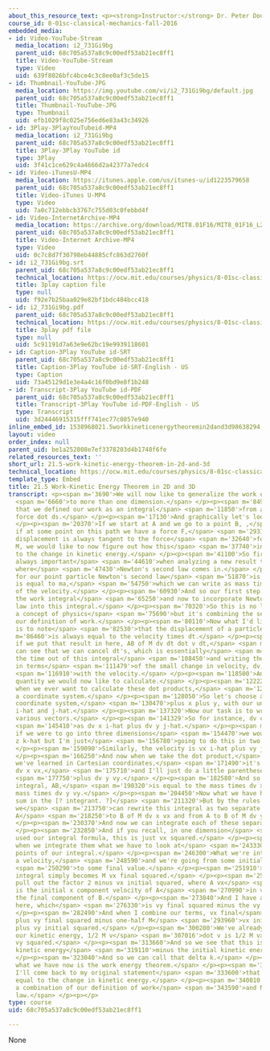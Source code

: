 ```yaml
---
about_this_resource_text: <p><strong>Instructor:</strong> Dr. Peter Dourmashkin</p>
course_id: 8-01sc-classical-mechanics-fall-2016
embedded_media:
- id: Video-YouTube-Stream
  media_location: i2_731Gi9bg
  parent_uid: 68c705a537a8c9c00edf53ab21ec8ff1
  title: Video-YouTube-Stream
  type: Video
  uid: 639f8026bfc4bce4c3c8ee0af3c5de15
- id: Thumbnail-YouTube-JPG
  media_location: https://img.youtube.com/vi/i2_731Gi9bg/default.jpg
  parent_uid: 68c705a537a8c9c00edf53ab21ec8ff1
  title: Thumbnail-YouTube-JPG
  type: Thumbnail
  uid: efb1029f8c025e756ed6e83a43c34926
- id: 3Play-3PlayYouTubeid-MP4
  media_location: i2_731Gi9bg
  parent_uid: 68c705a537a8c9c00edf53ab21ec8ff1
  title: 3Play-3Play YouTube id
  type: 3Play
  uid: 3f41c1ce629c4a4666d2a42377a7edc4
- id: Video-iTunesU-MP4
  media_location: https://itunes.apple.com/us/itunes-u/id1223579658
  parent_uid: 68c705a537a8c9c00edf53ab21ec8ff1
  title: Video-iTunes U-MP4
  type: Video
  uid: 7a0c712ebbcb3767c755d03c0febbd4f
- id: Video-InternetArchive-MP4
  media_location: https://archive.org/download/MIT8.01F16/MIT8_01F16_L21v05_360p.mp4
  parent_uid: 68c705a537a8c9c00edf53ab21ec8ff1
  title: Video-Internet Archive-MP4
  type: Video
  uid: 0c7c8d7f30798eb44885cfc863d2760f
- id: i2_731Gi9bg.srt
  parent_uid: 68c705a537a8c9c00edf53ab21ec8ff1
  technical_location: https://ocw.mit.edu/courses/physics/8-01sc-classical-mechanics-fall-2016/week-7-kinetic-energy-and-work/21.5-work-kinetic-energy-theorem-in-2d-and-3d/21.5-work-kinetic-energy-theorem-in-2d-and-3d/i2_731Gi9bg.srt
  title: 3play caption file
  type: null
  uid: f92e7b25baa029e82bf1bdc484bcc418
- id: i2_731Gi9bg.pdf
  parent_uid: 68c705a537a8c9c00edf53ab21ec8ff1
  technical_location: https://ocw.mit.edu/courses/physics/8-01sc-classical-mechanics-fall-2016/week-7-kinetic-energy-and-work/21.5-work-kinetic-energy-theorem-in-2d-and-3d/21.5-work-kinetic-energy-theorem-in-2d-and-3d/i2_731Gi9bg.pdf
  title: 3play pdf file
  type: null
  uid: 5c91191d7a63e9e62bc19e9939118601
- id: Caption-3Play YouTube id-SRT
  parent_uid: 68c705a537a8c9c00edf53ab21ec8ff1
  title: Caption-3Play YouTube id-SRT-English - US
  type: Caption
  uid: 73a45129d1e3e4a4c16f0bd9e8f1b248
- id: Transcript-3Play YouTube id-PDF
  parent_uid: 68c705a537a8c9c00edf53ab21ec8ff1
  title: Transcript-3Play YouTube id-PDF-English - US
  type: Transcript
  uid: 3d24446915315fff741ec77c0857e940
inline_embed_id: 1538968021.5workkineticenergytheoremin2dand3d98638294
layout: video
order_index: null
parent_uid: be1a252808e7ef3378203d4b1748f6fe
related_resources_text: ''
short_url: 21.5-work-kinetic-energy-theorem-in-2d-and-3d
technical_location: https://ocw.mit.edu/courses/physics/8-01sc-classical-mechanics-fall-2016/week-7-kinetic-energy-and-work/21.5-work-kinetic-energy-theorem-in-2d-and-3d/21.5-work-kinetic-energy-theorem-in-2d-and-3d
template_type: Embed
title: 21.5 Work-Kinetic Energy Theorem in 2D and 3D
transcript: <p><span m='3690'>We will now like to generalize the work energy theorem</span>
  <span m='6660'>to more than one dimension.</span> </p><p><span m='8490'>Remember
  that we defined our work as an integral</span> <span m='11850'>from a to b of a
  force dot ds.</span> </p><p><span m='17130'>And graphically let's look at that.</span>
  </p><p><span m='20370'>If we start at A and we go to a point B, ,</span> <span m='24450'>and
  if at some point on this path we have a force F,</span> <span m='29310'>and the
  displacement is always tangent to the force</span> <span m='32640'>for an object
  M, we would like to now figure out how this</span> <span m='37740'>integral is related
  to the change in kinetic energy.</span> </p><p><span m='41100'>So first off, it's
  always important</span> <span m='44610'>when analyzing a new result to understand
  where</span> <span m='47430'>Newton's second law comes in.</span> </p><p><span m='49230'>And
  for our point particle Newton's second law</span> <span m='51870'>is that the force
  is equal to ma,</span> <span m='54750'>which we can write as mass times the derivative
  of the velocity.</span> </p><p><span m='60930'>And so our first step is to rewrite
  the work integral</span> <span m='65250'>and now to incorporate Newton's second
  law into this integral.</span> </p><p><span m='70320'>So this is no longer simply
  a concept of physics</span> <span m='75690'>but it's combining the second law and
  our definition of work.</span> </p><p><span m='80110'>Now what I'd like to do here
  is to note</span> <span m='82530'>that the displacement of a particle</span> <span
  m='86460'>is always equal to the velocity times dt.</span> </p><p><span m='90160'>So
  if we put that result in here, AB of M dv dt dot v dt,</span> <span m='100500'>you
  can see that we can cancel dt's, which is essentially</span> <span m='105539'>taking
  the time out of this integral</span> <span m='108450'>and writing the work entirely
  in terms</span> <span m='111479'>of the small change in velocity, dv, scalar product</span>
  <span m='116910'>with the velocity.</span> </p><p><span m='118500'>And this is the
  quantity we would now like to calculate.</span> </p><p><span m='122220'>So one way,
  when we ever want to calculate these dot products,</span> <span m='126120'>we choose
  a coordinate system.</span> </p><p><span m='128050'>So let's choose a Cartesian
  coordinate system,</span> <span m='130470'>plus x plus y, with our unit vectors
  i-hat and j-hat.</span> </p><p><span m='137320'>Now our task is to write down these
  various vectors.</span> </p><p><span m='141329'>So for instance, dv can be written</span>
  <span m='145410'>as dv x i-hat plus dv y j-hat.</span> </p><p><span m='152100'>Now
  if we were to go into three dimensions</span> <span m='154470'>we would have dv
  z k-hat but I'm just</span> <span m='156780'>going to do this in two dimensions.</span>
  </p><p><span m='159090'>Similarly, the velocity is vx i-hat plus vy j-hat.</span>
  </p><p><span m='166250'>And now when we take the dot product,</span> <span m='169050'>as
  we've learned in Cartesian coordinates,</span> <span m='171490'>it's just the components
  dv x vx,</span> <span m='175710'>and I'll just do a little parentheses there,</span>
  <span m='177750'>plus dv y vy.</span> </p><p><span m='182580'>And so now, our work
  integral, AB,</span> <span m='190320'>is equal to the mass times dv x vx plus the
  mass times dv y vy.</span> </p><p><span m='204450'>Now what we have here is to a
  sum in the [? integrant. ?]</span> <span m='211320'>But by the rules of integration
  we</span> <span m='213750'>can rewrite this integral as two separate integrals from
  A</span> <span m='218250'>to B of M dv x vx and from A to B of M dv y vy.</span>
  </p><p><span m='230370'>And now we can integrate each of these separately.</span>
  </p><p><span m='232850'>And if you recall, in one dimension</span> <span m='235530'>we
  used our integral formula, this is just vx squared.</span> </p><p><span m='239820'>And
  when we integrate them what we have to look at</span> <span m='243330'>is the end
  points of our integral.</span> </p><p><span m='246300'>What we're integrating is
  a velocity,</span> <span m='248590'>and we're going from some initial value</span>
  <span m='250290'>to some final value.</span> </p><p><span m='251910'>So our first
  integral simply becomes M vx final squared.</span> </p><p><span m='258980'>I'll
  pull out the factor 2 minus vx initial squared, where A vx</span> <span m='267570'>initial
  is the initial x component velocity of A</span> <span m='270990'>in vx final is
  the final component of B.</span> </p><p><span m='273840'>And I have a similar term
  here, which</span> <span m='276330'>is vy final squared minus the vy initial squared.</span>
  </p><p><span m='282490'>And when I combine our terms, vx final</span> <span m='287100'>squared
  plus vy final squared minus one-half M</span> <span m='293960'>vx initial squared
  plus vy initial squared.</span> </p><p><span m='300280'>We've already shown that
  our kinetic energy, 1/2 M v</span> <span m='307016'>dot v is 1/2 M vx squared plus
  vy squared.</span> </p><p><span m='313660'>And so we see that this is just the final
  kinetic energy</span> <span m='319110'>minus the initial kinetic energy.</span>
  </p><p><span m='323040'>And so we can call that delta k.</span> </p><p><span m='327450'>And
  what we have now is the work energy theorem.</span> </p><p><span m='331050'>And
  I'll come back to my original statement</span> <span m='333600'>that the work is
  equal to the change in kinetic energy.</span> </p><p><span m='340810'>And this is
  a combination of our definition of work</span> <span m='343590'>and Newton's second
  law.</span> </p><p></p>
type: course
uid: 68c705a537a8c9c00edf53ab21ec8ff1

---
```

None